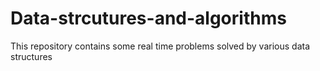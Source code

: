 # Data-strcutures-and-algorithms
This repository contains some real time problems solved by  various data structures 
